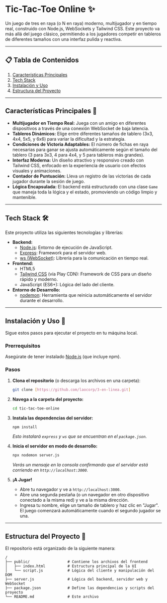 # Tic-Tac-Toe Online ✨

Un juego de tres en raya (o N en raya) moderno, multijugador y en tiempo real, construido con Node.js, WebSockets y Tailwind CSS. Este proyecto va más allá del juego clásico, permitiendo a los jugadores competir en tableros de diferentes tamaños con una interfaz pulida y reactiva.

---

## 📋 Tabla de Contenidos
1. [Características Principales](#características-principales-)
2. [Tech Stack](#tech-stack-)
3. [Instalación y Uso](#instalación-y-uso-)
4. [Estructura del Proyecto](#estructura-del-proyecto-)

---

## **Características Principales** 🚀

* **Multijugador en Tiempo Real:** Juega con un amigo en diferentes dispositivos a través de una conexión WebSocket de baja latencia.
* **Tableros Dinámicos:** Elige entre diferentes tamaños de tablero (3x3, 4x4, 5x5, y 6x6) para variar la dificultad y la estrategia.
* **Condiciones de Victoria Adaptables:** El número de fichas en raya necesarias para ganar se ajusta automáticamente según el tamaño del tablero (3 para 3x3, 4 para 4x4, y 5 para tableros más grandes).
* **Interfaz Moderna:** Un diseño atractivo y responsivo creado con Tailwind CSS, enfocado en la experiencia de usuario con efectos visuales y animaciones.
* **Contador de Puntuación:** Lleva un registro de las victorias de cada jugador durante la sesión de juego.
* **Lógica Encapsulada:** El backend está estructurado con una clase `Game` que maneja toda la lógica y el estado, promoviendo un código limpio y mantenible.

---

## **Tech Stack** 🛠️

Este proyecto utiliza las siguientes tecnologías y librerías:

* **Backend:**
    * [Node.js](https://nodejs.org/): Entorno de ejecución de JavaScript.
    * [Express](https://expressjs.com/): Framework para el servidor web.
    * [ws (WebSocket)](https://github.com/websockets/ws): Librería para la comunicación en tiempo real.
* **Frontend:**
    * HTML5
    * [Tailwind CSS](https://tailwindcss.com/) (vía Play CDN): Framework de CSS para un diseño rápido y moderno.
    * JavaScript (ES6+): Lógica del lado del cliente.
* **Entorno de Desarrollo:**
    * [nodemon](https://nodemon.io/): Herramienta que reinicia automáticamente el servidor durante el desarrollo.

---

## **Instalación y Uso** 🏁

Sigue estos pasos para ejecutar el proyecto en tu máquina local.

### **Prerrequisitos**

Asegúrate de tener instalado [Node.js](https://nodejs.org/) (que incluye npm).

### **Pasos**

1.  **Clona el repositorio** (o descarga los archivos en una carpeta):
    ```bash
    git clone [https://github.com/laocorp/3-en-linea.git]
    ```

2.  **Navega a la carpeta del proyecto:**
    ```bash
    cd tic-tac-toe-online
    ```

3.  **Instala las dependencias del servidor:**
    ```bash
    npm install
    ```
    *Esto instalará `express` y `ws` que se encuentran en el `package.json`.*

4.  **Inicia el servidor en modo de desarrollo:**
    ```bash
    npx nodemon server.js
    ```
    *Verás un mensaje en la consola confirmando que el servidor está corriendo en `http://localhost:3000`.*

5.  **¡A Jugar!**
    * Abre tu navegador y ve a `http://localhost:3000`.
    * Abre una segunda pestaña (o un navegador en otro dispositivo conectado a la misma red) y ve a la misma dirección.
    * Ingresa tu nombre, elige un tamaño de tablero y haz clic en "Jugar". El juego comenzará automáticamente cuando el segundo jugador se una.

---

## **Estructura del Proyecto** 📂

El repositorio está organizado de la siguiente manera:

```
/
├── public/                 # Contiene los archivos del frontend
│   ├── index.html          # Estructura principal de la UI
│   └── script.js           # Lógica del cliente y manipulación del DOM
├── server.js               # Lógica del backend, servidor web y WebSocket
├── package.json            # Define las dependencias y scripts del proyecto
└── README.md               # Este archivo
```
